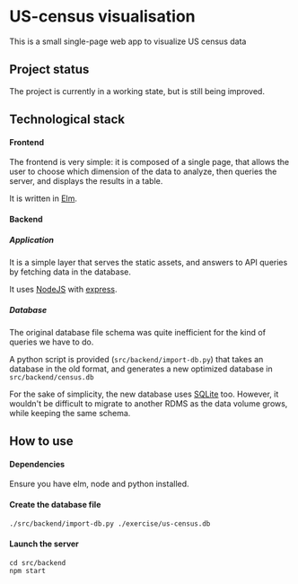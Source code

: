# US-census visualisation

This is a small single-page web app to visualize US census data

## Project status
The project is currently in a working state, but is still being improved.

## Technological stack

#### Frontend
The frontend is very simple: it is composed of
a single page, that allows the user to choose which
dimension of the data to analyze, then queries the server,
and displays the results in a table.

It is written in [Elm](http://elm-lang.org/).

#### Backend
##### Application
It is a simple layer that serves the static assets,
and answers to API queries by fetching data in the
database.

It uses [NodeJS](https://nodejs.org/en/)
with [express](https://expressjs.com/).

##### Database
The original database file schema was quite
inefficient for the kind of queries we have to do.

A python script is provided (`src/backend/import-db.py`)
that takes an database in the old format, and
generates a new optimized database in
`src/backend/census.db`

For the sake of simplicity,
the new database uses [SQLite](http://sqlite.org/)
too. However, it wouldn't be difficult to migrate
to another RDMS as the data volume grows, while keeping
the same schema.

## How to use

#### Dependencies
Ensure you have elm, node and python installed.

#### Create the database file
```sh
./src/backend/import-db.py ./exercise/us-census.db
```

#### Launch the server
```
cd src/backend
npm start
```
